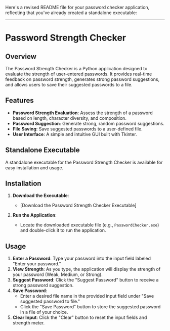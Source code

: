 Here's a revised README file for your password checker application, reflecting that you've already created a standalone executable:

---

# Password Strength Checker

## Overview
The Password Strength Checker is a Python application designed to evaluate the strength of user-entered passwords. It provides real-time feedback on password strength, generates strong password suggestions, and allows users to save their suggested passwords to a file.

## Features
- **Password Strength Evaluation**: Assess the strength of a password based on length, character diversity, and composition.
- **Password Suggestion**: Generate strong, random password suggestions.
- **File Saving**: Save suggested passwords to a user-defined file.
- **User Interface**: A simple and intuitive GUI built with Tkinter.

## Standalone Executable
A standalone executable for the Password Strength Checker is available for easy installation and usage. 

## Installation
1. **Download the Executable**:
   - [Download the Password Strength Checker Executable]

2. **Run the Application**:
   - Locate the downloaded executable file (e.g., `PasswordChecker.exe`) and double-click it to run the application.

## Usage
1. **Enter a Password**: Type your password into the input field labeled "Enter your password."
2. **View Strength**: As you type, the application will display the strength of your password (Weak, Medium, or Strong).
3. **Suggest Password**: Click the "Suggest Password" button to receive a strong password suggestion.
4. **Save Password**:
   - Enter a desired file name in the provided input field under "Save suggested password to file."
   - Click the "Save Password" button to store the suggested password in a file of your choice.
5. **Clear Input**: Click the "Clear" button to reset the input fields and strength meter.

